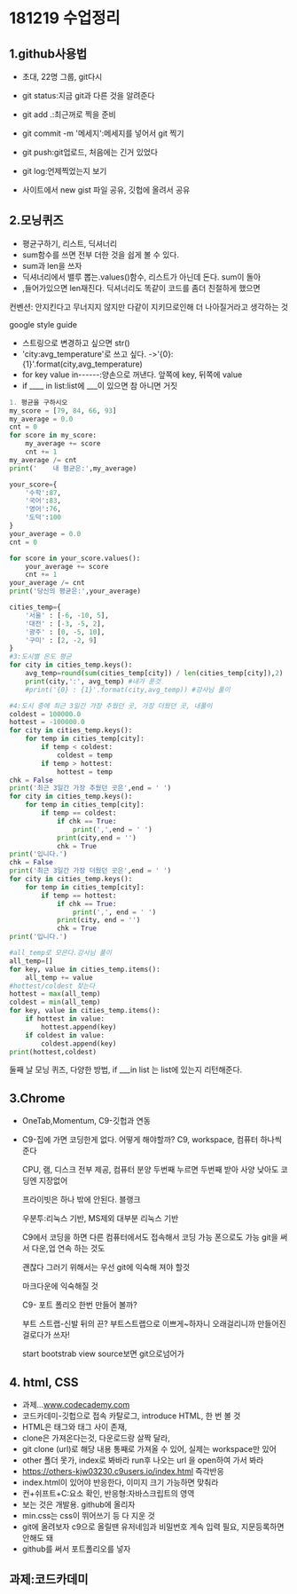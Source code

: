# 181219 수업정리

## 1.github사용법

* 초대, 22명 그룹, git다시
* git status:지금 git과 다른 것을 알려준다
* git add .:최근꺼로 찍을 준비
* git commit -m '메세지':메세지를 넣어서 git 찍기
* git push:git업로드, 처음에는 긴거 있었다
* git log:언제찍었는지 보기



* 사이트에서 new gist 파일 공유, 깃헙에 올려서 공유

## 2.모닝퀴즈

* 평균구하기, 리스트, 딕셔너리
* sum함수를 쓰면 전부 더한 것을 쉽게 볼 수 있다.
* sum과 len을 쓰자
* 딕셔너리에서 밸루 뽑는.values()함수, 리스트가 아닌데 돈다. sum이 돌아
* ,들어가있으면 len재진다. 딕셔너리도 똑같이 코드를 좀더 친절하게 했으면

컨벤션: 안지킨다고 무너지지 않지만 다같이 지키므로인해 더 나아질거라고 생각하는 것

google style guide

* 스트링으로 변경하고 싶으면 str()
* 'city:avg_temperature'로 쓰고 싶다. ->'{0}:{1}'.format(city,avg_temperature)
* for key value in------:양손으로 꺼낸다. 앞쪽에 key, 뒤쪽에 value
* if ____ in list:list에 ___이 있으면 참 아니면 거짓

```python
1. 평균을 구하시오
my_score = [79, 84, 66, 93]
my_average = 0.0 
cnt = 0
for score in my_score:
    my_average += score
    cnt += 1
my_average /= cnt
print('    내 평균은:',my_average)

your_score={
    '수학':87,
    '국어':83,
    '영어':76,
    '도덕':100
}
your_average = 0.0 
cnt = 0

for score in your_score.values():
    your_average += score
    cnt += 1
your_average /= cnt
print('당신의 평균은:',your_average)

cities_temp={
    '서울' : [-6, -10, 5],
    '대전' : [-3, -5, 2],
    '광주' : [0, -5, 10],
    '구미' : [2, -2, 9]
}
#3:도시별 온도 평균
for city in cities_temp.keys():
    avg_temp=round(sum(cities_temp[city]) / len(cities_temp[city]),2)
    print(city,':', avg_temp) #내가 푼것
    #print('{0} : {1}'.format(city,avg_temp)) #강사님 풀이

#4:도시 중에 최근 3일간 가장 추웠던 곳, 가장 더웠던 곳, 내풀이
coldest = 100000.0
hottest = -100000.0
for city in cities_temp.keys():
    for temp in cities_temp[city]:
        if temp < coldest:
            coldest = temp
        if temp > hottest:
            hottest = temp
chk = False
print('최근 3일간 가장 추웠던 곳은',end = ' ')
for city in cities_temp.keys():
    for temp in cities_temp[city]:
        if temp == coldest:
            if chk == True:
                print(',',end = ' ')
            print(city,end = '')
            chk = True
print('입니다.')
chk = False
print('최근 3일간 가장 더웠던 곳은',end = ' ')
for city in cities_temp.keys():
    for temp in cities_temp[city]:
        if temp == hottest:
            if chk == True:
                print(',', end = ' ')
            print(city, end = '')
            chk = True
print('입니다.')

#all_temp로 모은다.강사님 풀이
all_temp=[]
for key, value in cities_temp.items():
    all_temp += value
#hottest/coldest 찾는다
hottest = max(all_temp)
coldest = min(all_temp)
for key, value in cities_temp.items():
    if hottest in value:
        hottest.append(key)
    if coldest in value:
        coldest.append(key)
print(hottest,coldest)
```

둘째 날 모닝 퀴즈, 다양한 방법, if ___in list 는 list에 있는지 리턴해준다.



## 3.Chrome

* OneTab,Momentum, C9-깃헙과 연동

* C9-집에 가면 코딩한게 없다. 어떻게 해야할까? C9, workspace, 컴퓨터 하나씩 준다

  CPU, 램, 디스크 전부 제공, 컴퓨터 분양 두번째 누르면 두번째 받아 사양 낮아도 코딩엔 지장없어

  프라이빗은 하나 밖에 안된다. 블랭크

  우분투:리눅스 기반, MS제외 대부분 리눅스 기반

  C9에서 코딩을 하면 다른 컴퓨터에서도 접속해서 코딩 가능 폰으로도 가능 git을 써서 다운,업 연속 하는 것도

  괜찮다 그러기 위해서는 우선 git에 익숙해 져야 할것

  마크다운에 익숙해질 것

  C9-  포트 폴리오 한번 만들어 볼까?

  부트 스트랩-신발 뒤의 끈? 부트스트랩으로 이쁘게~하자니 오래걸리니까 만들어진걸로다가 쓰자!

  start bootstrab view source보면 git으로넘어가

## 4. html, CSS

* 과제...www.codecademy.com
* 코드카데미-깃헙으로 접속 카탈로그, introduce HTML, 한 번 볼 것
* HTML은 태그와 태그 사이 존재, 
* clone은 가져온다는것, 다운로드랑 살짝 달라, 
* git clone (url)로 해당 내용 통째로 가져올 수 있어, 실제는 workspace만 있어
* other 폴더 못가, index로 봐바라 run후 나오는 url 을 open하여 가서 봐라
* https://others-kjw03230.c9users.io/index.html 즉각반응
* index.html이 있어야 반응한다, 이미지 크기 가능하면 맞춰라
* 컨+쉬프트+C:요소 확인, 반응형:자바스크립트의 영역
* 보는 것은 개발용. github에 올리자
* min.css는 css이 뛰어쓰기 등 다 지운 것
* git에 올려보자  c9으로 올릴땐 유저네임과 비밀번호 계속 입력 필요, 지문등록하면 안해도 돼
* github를 써서 포트폴리오를 넣자

## 과제:코드카데미
